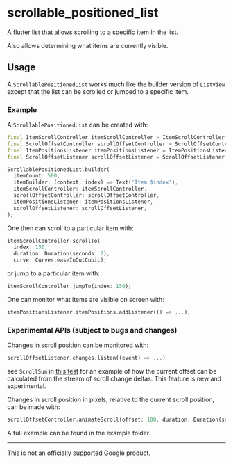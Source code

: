 # scrollable_positioned_list

A flutter list that allows scrolling to a specific item in the list.

Also allows determining what items are currently visible.

## Usage

A `ScrollablePositionedList` works much like the builder version of `ListView`
except that the list can be scrolled or jumped to a specific item.

### Example

A `ScrollablePositionedList` can be created with:

```dart
final ItemScrollController itemScrollController = ItemScrollController();
final ScrollOffsetController scrollOffsetController = ScrollOffsetController();
final ItemPositionsListener itemPositionsListener = ItemPositionsListener.create();
final ScrollOffsetListener scrollOffsetListener = ScrollOffsetListener.create();

ScrollablePositionedList.builder(
  itemCount: 500,
  itemBuilder: (context, index) => Text('Item $index'),
  itemScrollController: itemScrollController,
  scrollOffsetController: scrollOffsetController,
  itemPositionsListener: itemPositionsListener,
  scrollOffsetListener: scrollOffsetListener,
);
```

One then can scroll to a particular item with:

```dart
itemScrollController.scrollTo(
  index: 150,
  duration: Duration(seconds: 2),
  curve: Curves.easeInOutCubic);
```

or jump to a particular item with:

```dart
itemScrollController.jumpTo(index: 150);
```

One can monitor what items are visible on screen with:

```dart
itemPositionsListener.itemPositions.addListener(() => ...);
```

### Experimental APIs (subject to bugs and changes)

Changes in scroll position can be monitored with:

```dart
scrollOffsetListener.changes.listen((event) => ...)
```

see `ScrollSum` in [this test](test/scroll_offset_listener_test.dart) for an example of how the current offset can be 
calculated from the stream of scroll change deltas.  This feature is new and experimental.

Changes in scroll position in pixels, relative to the current scroll position, can be made with:

```dart
scrollOffsetController.animateScroll(offset: 100, duration: Duration(seconds: 1));
```

A full example can be found in the example folder.

--------------------------------------------------------------------------------

This is not an officially supported Google product.
